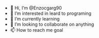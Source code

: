 - 👋 Hi, I’m @Enzocgarg90
- 👀 I’m interested in leard to programing
- 🌱 I’m currently learning 
- 💞️ I’m looking to collaborate on anything
- 📫 How to reach me goal

<!---
Enzocgarg90/Enzocgarg90 is a ✨ special ✨ repository because its `README.md` (this file) appears on your GitHub profile.
You can click the Preview link to take a look at your changes.
--->
